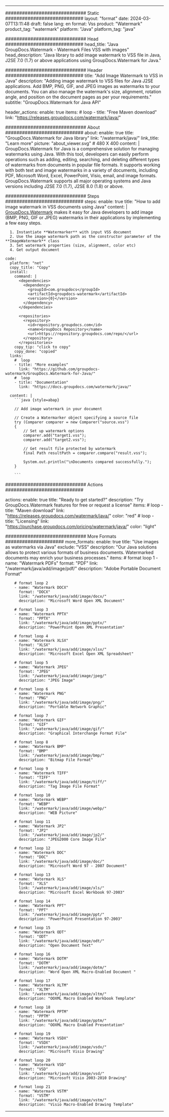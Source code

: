 
---
############################# Static ############################
layout: "format"
date:  2024-03-07T13:11:48
draft: false
lang: en
format: Vss
product: "Watermark"
product_tag: "watermark"
platform: "Java"
platform_tag: "java"

############################# Head ############################
head_title: "Java GroupDocs.Watermark - Watermark Files VSS with images"
head_description: "Java library to add image watermark to VSS file in Java, J2SE 7.0 (1.7) or above applications using GroupDocs.Watermark for Java."

############################# Header ############################
title: "Add Image Watermark to VSS in Java" 
description: "Adding image watermark to VSS files for Java J2SE applications. Add BMP, PNG, GIF, and JPEG images as watermarks to your documents. You can also manage the watermark's size, alignment, rotation angle, and position on the document pages as per your requirements."
subtitle: "GroupDocs.Watermark for Java API" 

header_actions:
  enable: true
  items:
    #  loop
    - title: "Free Maven download"
      link: "https://releases.groupdocs.com/watermark/java/"
      
############################# About ############################
about:
    enable: true
    title: "GroupDocs.Watermark for Java library"
    link: "/watermark/java/"
    link_title: "Learn more"
    picture: "about_viewer.svg" # 480 X 400
    content: |
       GroupDocs.Watermark for Java is a comprehensive solution for managing watermarks using Java. With this tool, developers can easily perform operations such as adding, editing, searching, and deleting different types of watermarks from documents in popular file formats. It supports working with both text and image watermarks in a variety of documents, including PDF, Microsoft Word, Excel, PowerPoint, Visio, email, and image formats. GroupDocs.Watermark supports all major operating systems and Java versions including J2SE 7.0 (1.7), J2SE 8.0 (1.8) or above.

############################# Steps ############################
steps:
    enable: true
    title: "How to add image watermark in VSS documents using Java"
    content: |
      [GroupDocs.Watermark](https://products.groupdocs.com/watermark/java/) makes it easy for Java developers to add image (BMP, PNG, GIF or JPEG) watermarks in their applications by implementing a few easy steps.
      
      1. Instantiate **Watermarker** with input VSS document
      2. Use the image watermark path as the constructor parameter of the **ImageWatermark** class
      3. Set watermark properties (size, alignment, color etc)
      4. Get output document
   
    code:
      platform: "net"
      copy_title: "Copy"
      install:
        command: |
          <dependencies>
            <dependency>
              <groupId>com.groupdocs</groupId>
              <artifactId>groupdocs-watermark</artifactId>
              <version>{0}</version>
            </dependency>
          </dependencies>

          <repositories>
            <repository>
              <id>repository.groupdocs.com</id>
              <name>GroupDocs Repository</name>
              <url>https://repository.groupdocs.com/repo/</url>
            </repository>
          </repositories>
        copy_tip: "click to copy"
        copy_done: "copied"
      links:
        #  loop
        - title: "More examples"
          link: "https://github.com/groupdocs-watermark/GroupDocs.Watermark-for-Java/"
        #  loop
        - title: "Documentation"
          link: "https://docs.groupdocs.com/watermark/java/"
          
      content: |
        ```java {style=abap}

        // Add image watermark in your document

        // Create a Watermarker object specifying a source file
        try (Comparer comparer = new Comparer("source.vss") 
        {
            // Set up watermark options
        	comparer.add("target1.vss");
            comparer.add("target2.vss");

            // Get result file protected by watermark
            final Path resultPath = comparer.compare("result.vss"); 

            System.out.println("\nDocuments compared successfully.");
        }
        
        ```            

############################# Actions ############################

actions:
  enable: true
  title: "Ready to get started?"
  description: "Try GroupDocs.Watermark features for free or request a license"
  items:
    #  loop
    - title: "Maven download"
      link: "https://releases.groupdocs.com/watermark/java/"
      color: "red"
        #  loop
    - title: "Licensing"
      link: "https://purchase.groupdocs.com/pricing/watermark/java/"
      color: "light"


############################# More Formats #####################
more_formats:
    enable: true
    title: "Use images as watermarks via Java"
    exclude: "VSS"
    description: "Our Java solutions allows to protect various formats of business documents. Watermarked documents may enrich your business processes."
    items: 
        # format loop 1
        - name: "Watermark PDFs"
          format: "PDF"
          link: "/watermark/java/add/image/pdf/"
          description: "Adobe Portable Document Format"

        # format loop 2
        - name: "Watermark DOCX"
          format: "DOCX"
          link: "/watermark/java/add/image/docx/"
          description: "Microsoft Word Open XML Document"

        # format loop 3
        - name: "Watermark PPTX"
          format: "PPTX"
          link: "/watermark/java/add/image/pptx/"
          description: "PowerPoint Open XML Presentation"

        # format loop 4
        - name: "Watermark XLSX"
          format: "XLSX"
          link: "/watermark/java/add/image/xlsx/"
          description: "Microsoft Excel Open XML Spreadsheet"

        # format loop 5
        - name: "Watermark JPEG"
          format: "JPEG"
          link: "/watermark/java/add/image/jpeg/"
          description: "JPEG Image"

        # format loop 6
        - name: "Watermark PNG"
          format: "PNG"
          link: "/watermark/java/add/image/png/"
          description: "Portable Network Graphic"

        # format loop 7
        - name: "Watermark GIF"
          format: "GIF"
          link: "/watermark/java/add/image/gif/"
          description: "Graphical Interchange Format File"

        # format loop 8
        - name: "Watermark BMP"
          format: "BMP"
          link: "/watermark/java/add/image/bmp/"
          description: "Bitmap File Format"

        # format loop 9
        - name: "Watermark TIFF"
          format: "TIFF"
          link: "/watermark/java/add/image/tiff/"
          description: "Tag Image File Format"

        # format loop 10
        - name: "Watermark WEBP"
          format: "WEBP"
          link: "/watermark/java/add/image/webp/"
          description: "WEB Picture"

        # format loop 11
        - name: "Watermark JP2"
          format: "JP2"
          link: "/watermark/java/add/image/jp2/"
          description: "JPEG2000 Core Image File"

        # format loop 12
        - name: "Watermark DOC"
          format: "DOC"
          link: "/watermark/java/add/image/doc/"
          description: "Microsoft Word 97 - 2007 Document"

        # format loop 13
        - name: "Watermark XLS"
          format: "XLS"
          link: "/watermark/java/add/image/xls/"
          description: "Microsoft Excel Workbook 97-2003"

        # format loop 14
        - name: "Watermark PPT"
          format: "PPT"
          link: "/watermark/java/add/image/ppt/"
          description: "PowerPoint Presentation 97-2003"

        # format loop 15
        - name: "Watermark ODT"
          format: "ODT"
          link: "/watermark/java/add/image/odt/"
          description: "Open Document Text"

        # format loop 16
        - name: "Watermark DOTM"
          format: "DOTM"
          link: "/watermark/java/add/image/dotm/"
          description: "Word Open XML Macro-Enabled Document "

        # format loop 17
        - name: "Watermark XLTM"
          format: "XLTM"
          link: "/watermark/java/add/image/xltm/"
          description: "OOXML Macro Enabled Workbook Template"

        # format loop 18
        - name: "Watermark PPTM"
          format: "PPTM"
          link: "/watermark/java/add/image/pptm/"
          description: "OOXML Macro Enabled Presentation"

        # format loop 19
        - name: "Watermark VSDX"
          format: "VSDX"
          link: "/watermark/java/add/image/vsdx/"
          description: "Microsoft Visio Drawing"

        # format loop 20
        - name: "Watermark VSD"
          format: "VSD"
          link: "/watermark/java/add/image/vsd/"
          description: "Microsoft Visio 2003-2010 Drawing"

        # format loop 21
        - name: "Watermark VSTM"
          format: "VSTM"
          link: "/watermark/java/add/image/vstm/"
          description: "Visio Macro-Enabled Drawing Template"



---